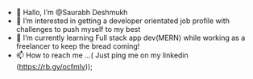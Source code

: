 - 👋 Hallo, I’m @Saurabh Deshmukh 
- 👀 I’m interested in getting a developer orientated job profile with challenges to push myself to my best
- 🌱 I’m currently learning Full stack app dev(MERN) while working as a freelancer to keep the bread coming!
- 📫 How to reach me ...( Just ping me on my linkedin (https://rb.gy/ocfmlv));

<!---
SaurabhXD72/SaurabhXD72 is a ✨ special ✨ repository because its `README.md` (this file) appears on your GitHub profile.
You can click the Preview link to take a look at your changes.
--->
